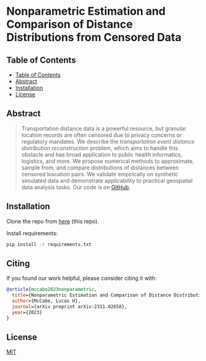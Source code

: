 # Nonparametric Estimation and Comparison of Distance Distributions from Censored Data

## Table of Contents
* [Table of Contents](#table-of-contents)
* [Abstract](#abstract)
* [Installation](#installation)
* [License](#license)


## Abstract

> Transportation distance data is a powerful resource, but granular location records are often censored due to privacy concerns or regulatory mandates. We describe the *transportation event distance distribution reconstruction* problem, which aims to handle this obstacle and has broad application to public health informatics, logistics, and more. We propose numerical methods to approximate, sample from, and compare distributions of distances between censored loscation pairs. We validate empirically on synthetic simulated data and demonstrate applicability to practical geospatial data analysis tasks. Our code is on [GitHub](https://github.com/lmiconsulting/teddr).


## Installation
Clone the repo from [here](https://github.com/lmiconsulting/teddr) (this repo).

Install requirements:
```bash
pip install -r requirements.txt
```

## Citing

If you found our work helpful, please consider citing it with:

```bibtex
@article{mccabe2023nonparametric,
  title={Nonparametric Estimation and Comparison of Distance Distributions from Censored Data},
  author={McCabe, Lucas H},
  journal={arXiv preprint arXiv:2311.02658},
  year={2023}
}
```


## License
[MIT](https://choosealicense.com/licenses/mit/)